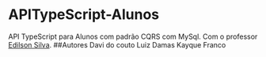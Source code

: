 # APITypeScript-Alunos
API TypeScript para Alunos com padrão CQRS com MySql. Com o professor <a href="https://github.com/edilsonsilva">Edilson Silva</a>.
##Autores
Davi do couto
Luiz Damas
Kayque Franco

